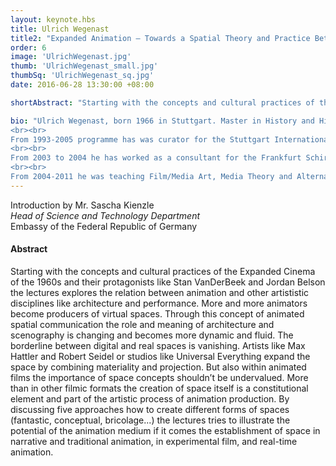 ```yaml
---
layout: keynote.hbs
title: Ulrich Wegenast
title2: "Expanded Animation – Towards a Spatial Theory and Practice Between Architecture, Game Art, Performance and Animation"
order: 6
image: 'UlrichWegenast.jpg'
thumb: 'UlrichWegenast_small.jpg'
thumbSq: 'UlrichWegenast_sq.jpg'
date: 2016-06-28 13:30:00 +08:00

shortAbstract: "Starting with the concepts and cultural practices of the Expanded Cinema of the 1960s and their protagonists like Stan VanDerBeek and Jordan Belson the lectures explores the relation between animation and other artististic disciplines like architecture and performance."

bio: "Ulrich Wegenast, born 1966 in Stuttgart. Master in History and History of Art at Stuttgart University (MA), postgraduate studies in Culture and Media Management (Arts Administration) at Hanns Eisler School of Music, Berlin. Since 2012 he is honorary professor at the School of Film & Television \"Konrad Wolf\" Potsdam-Babelsberg (Film University Babelsberg). 1987: founding member of Wand 5 and Stuttgart Filmwinter – Festival for Expanded Media – a festival for experimental film and media art. In 2001 development of the conference \"media-space\". He was member of the Wand 5-board until 2006.
<br><br>
From 1993-2005 programme has was curator for the Stuttgart International Festival of Animated Film. In 2005 he became the artistic director of the Stuttgart Festival of Animated Film. In 2002 he developed the experimental film section for the Munich Filmfest. Curatorial work and jury work for the Goethe Institute and various other institutions and festivals around the world.
<br><br>
From 2003 to 2004 he has worked as a consultant for the Frankfurt Schirn Kunsthalle and 2005 for the documenta jubilee exhibition. 2005-2013 member of the advisory board of the Goethe Institute (Film, TV, Radio), 2007-2013 member of the jury of the German Short Film Award. Since 2016 he is working as a media expert for the European Commission (Creative Europe programme).
<br><br>
From 2004-2011 he was teaching Film/Media Art, Media Theory and Alternative Distribution at the Karlsruhe School of Design, Stuttgart State Art Academy, and Merz Akademie in Stuttgart. From 2004 to 2014 he was head of the media department of the Baden-Wuerttemberg Free Art Academy. He has published a 6-part DVD edition on German animated film in cooperation with Absolut Medien, Berlin, and Goethe Institut, Munich which has received the Willi Haas Award for best DVD-edition on German speaking film in 2012. Wegenast gave more than 100 lectures and workshops on animation, experimental film, media art, and game culture around the globe including Harvard University, University of Toronto, Berlinale Festival, Tallin Black Nights Festival and Ars Electronica in Linz."
---
```

Introduction by Mr. Sascha Kienzle  
<i>Head of Science and Technology Department</i>  
Embassy of the Federal Republic of Germany

<h4>Abstract</h4>

Starting with the concepts and cultural practices of the Expanded Cinema of the 1960s and their protagonists like Stan VanDerBeek and Jordan Belson the lectures explores the relation between animation and other artististic disciplines like architecture and performance. More and more animators become producers of virtual spaces. Through this concept of animated spatial communication the role and meaning of architecture and scenography is changing and becomes more dynamic and fluid. The borderline between digital and real spaces is vanishing. Artists like Max Hattler and Robert Seidel or studios like Universal Everything expand the space by combining materiality and projection. But also within animated films the importance of space concepts shouldn’t be undervalued. More than in other filmic formats the creation of space itself is a constitutional element and part of the artistic process of animation production. By discussing five approaches how to create different forms of spaces (fantastic, conceptual, bricolage...) the lectures tries to illustrate the potential of the animation medium if it comes the establishment of space in narrative and traditional animation, in experimental film, and real-time animation.